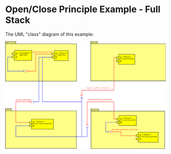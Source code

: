 <h1>Open/Close Principle Example - Full Stack</h1>

The UML "class" diagram of this example:

![Alt text](/resources/uml/compset_component_diagram_03.png?raw=true "Example uml.")
